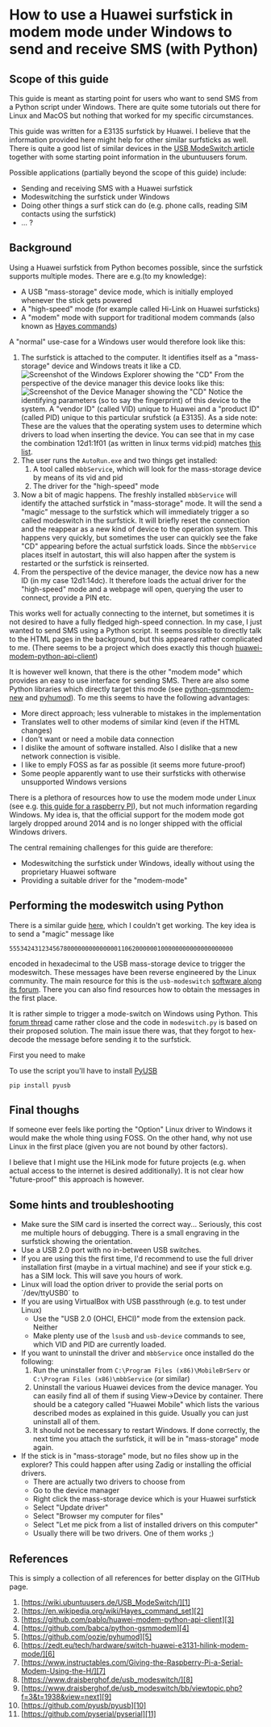# How to use a Huawei surfstick in modem mode under Windows to send and receive SMS (with Python)

## Scope of this guide

This guide is meant as starting point for users who want to send SMS from a
Python script under Windows. There are quite some tutorials out there for
Linux and MacOS but nothing that worked for my specific circumstances.

This guide was written for a E3135 surfstick by Huawei. I believe that the
information provided here might help for other similar surfsticks as well.
There is quite a good list of similar devices in the [USB ModeSwitch article][1]
together with some starting point information in the ubuntuusers forum.

Possible applications (partially beyond the scope of this guide) include:
* Sending and receiving SMS with a Huawei surfstick
* Modeswitching the surfstick under Windows
* Doing other things a surf stick can do (e.g. phone calls, reading SIM contacts
using the surfstick)
* ... ?

## Background

Using a Huawei surfstick from Python becomes possible, since the surfstick
supports multiple modes. There are e.g.(to my knowledge):

* A USB "mass-storage" device mode, which is initially employed whenever the stick
gets powered
* A "high-speed" mode (for example called Hi-Link on Huawei surfsticks)
* A "modem"  mode with support for traditional modem commands (also known as 
[Hayes commands][2])

A "normal" use-case for a Windows user would therefore look like this:

1. The surfstick is attached to the computer. It identifies itself as a
"mass-storage" device and Windows treats it like a CD.
![Screenshot of the Windows Explorer showing the "CD"](https://github.com/mmaeusezahl/python-windows-surfstick-guide/blob/master/screenshots/mass-storage-device-explorer.PNG?raw=true)
From the perspective of the device manager this device looks like this:
![Screenshot of the Device Manager showing the "CD"](https://github.com/mmaeusezahl/python-windows-surfstick-guide/blob/master/screenshots/mass-storage-device-device-manager.PNG?raw=true)
Notice the identifying parameters (so to say the fingerprint) of this device to
the system. A "vendor ID" (called VID) unique to Huawei and a "product ID" 
(called PID) unique to this particular srufstick (a E3135). As a side note: 
These are the values that the operating system uses to determine which drivers 
to load when inserting the device. You can see that in my case the combination
12d1:1f01 (as written in linux terms vid:pid) matches [this list][1].
2. The user runs the `AutoRun.exe` and two things get installed:
   1. A tool called `mbbService`, which will look for the mass-storage device by
   means of its vid and pid
   2. The driver for the "high-speed" mode
3. Now a bit of magic happens. The freshly installed `mbbService` will identify
the attached surfstick in "mass-storage" mode. It will the send a "magic"
message to the surfstick which will immediately trigger a so called modeswitch
in the surfstick. It will briefly reset the connection and the reappear as a new
kind of device to the operation system. This happens very quickly, but sometimes
the user can quickly see the fake "CD" appearing before the actual surfstick
loads. Since the `mbbService` places itself in autostart, this will also happen
after the system is restarted or the surfstick is reinserted.
4. From the perspective of the device manager, the device now has a new ID (in
my case 12d1:14dc). It therefore loads the actual driver for the "high-speed"
mode and a webpage will open, querying the user to connect, provide a PIN etc.

This works well for actually connecting to the internet, but sometimes it is not
desired to have a fully fledged high-speed connection. In my case, I just wanted
to send SMS using a Python script. It seems possible to directly talk to the
HTML pages in the background, but this appeared rather complicated to me. (There
seems to be a project which does exactly this though 
[huawei-modem-python-api-client][3])

It is however well known, that there is the other "modem mode" which provides an
easy to use interface for sending SMS. There are also some Python libraries
which directly target this mode (see [python-gsmmodem-new][4] and [pyhumod][5]).
To me this seems to have the following advantages:

* More direct approach; less vulnerable to mistakes in the implementation
* Translates well to other modems of similar kind (even if the HTML changes)
* I don't want or need a mobile data connection
* I dislike the amount of software installed. Also I dislike that a new network
connection is visible.
* I like to emply FOSS as far as possible (it seems more future-proof)
* Some people apparently want to use their surfsticks with otherwise 
unsupported Windows versions

There is a plethora of resources how to use the modem mode under Linux (see e.g.
[this guide for a raspberry PI][7]), but not much information regarding Windows.
My idea is, that the official support for the modem mode got largely dropped
around 2014 and is no longer shipped with the official Windows drivers.

The central remaining challenges for this guide are therefore:
* Modeswitching the surfstick under Windows, ideally without using the
proprietary Huawei software
* Providing a suitable driver for the "modem-mode"

## Performing the modeswitch using Python

There is a similar guide [here][6], which I couldn't get working. The key idea
is to send a "magic" message like

```
55534243123456780000000000000011062000000100000000000000000000
```

encoded in hexadecimal to the USB mass-storage device to trigger the modeswitch.
These messages have been reverse engineered by the Linux community. The main
resource for this is the `usb-modeswitch` [software along its forum][8]. There
you can also find resources how to obtain the messages in the first place.

It is rather simple to trigger a mode-switch on Windows using Python. This 
[forum thread][9] came rather close and the code in `modeswitch.py` is based on
their proposed solution. The main issue there was, that they forgot to
hex-decode the message before sending it to the surfstick.

First you need to make 

To use the script you'll have to install [PyUSB][10]

```
pip install pyusb
```

## Final thoughs

If someone ever feels like porting the "Option" Linux driver to Windows it
would make the whole thing using FOSS. On the other hand, why not use Linux in
the first place (given you are not bound by other factors).

I believe that I might use the HiLink mode for future projects (e.g. when actual
access to the internet is desired additionally). It is not clear how 
"future-proof" this approach is however.

## Some hints and troubleshooting

* Make sure the SIM card is inserted the correct way... Seriously, this cost me
multiple hours of debugging. There is a small engraving in the surfstick showing
the orientation.
* Use a USB 2.0 port with no in-between USB switches.
* If you are using this the first time, I'd recommend to use the full driver
installation first (maybe in a virtual machine) and see if your stick e.g. has
a SIM lock. This will save you hours of work.
* Linux will load the option driver to provide the serial ports on 
´/dev/ttyUSB0´ to 
* If you are using VirtualBox with USB passthrough (e.g. to test under Linux)
  * Use the "USB 2.0 (OHCI, EHCI)" mode from the extension pack. Neither
  * Make plenty use of the `lsusb` and `usb-device` commands to see, which VID
  and PID are currently loaded.
* If you want to uninstall the driver and `mbbService` once installed do the
following:
  1. Run the uninstaller from `C:\Program Files (x86)\MobileBrServ` or 
  `C:\Program Files (x86)\mbbService` (or similar)
  2. Uninstall the various Huawei devices from the device manager. You can 
  easily find all of them if susing View->Device by container. There should be 
  a category called "Huawei Mobile" which lists the various described modes as 
  explained in this guide. Usually you can just uninstall all of them.
  3. It should not be necessary to restart Windows. If done correctly, the next
  time you attach the surfstick, it will be in "mass-storage" mode again.
* If the stick is in "mass-storage" mode, but no files show up in the explorer?
This could happen after using Zadig or installing the official drivers.
  * There are actually two drivers to choose from
  * Go to the device manager
  * Right click the mass-storage device which is your Huawei surfstick
  * Select "Update driver"
  * Select "Browser my computer for files"
  * Select "Let me pick from a list of installed drivers on this computer"
  * Usually there will be two drivers. One of them works ;)

## References
This is simply a collection of all references for better display on the GITHub
page.

1. [https://wiki.ubuntuusers.de/USB_ModeSwitch/][1]
2. [https://en.wikipedia.org/wiki/Hayes_command_set][2]
3. [https://github.com/pablo/huawei-modem-python-api-client][3]
4. [https://github.com/babca/python-gsmmodem][4]
5. [https://github.com/oozie/pyhumod][5]
6. [https://zedt.eu/tech/hardware/switch-huawei-e3131-hilink-modem-mode/][6]
7. [https://www.instructables.com/Giving-the-Raspberry-Pi-a-Serial-Modem-Using-the-H/][7]
8. [https://www.draisberghof.de/usb_modeswitch/][8]
9. [https://www.draisberghof.de/usb_modeswitch/bb/viewtopic.php?f=3&t=1938&view=next][9]
10. [https://github.com/pyusb/pyusb][10]
11. [https://github.com/pyserial/pyserial][11]

[1]: https://wiki.ubuntuusers.de/USB_ModeSwitch/
[2]: https://en.wikipedia.org/wiki/Hayes_command_set
[3]: https://github.com/pablo/huawei-modem-python-api-client
[4]: https://github.com/babca/python-gsmmodem
[5]: https://github.com/oozie/pyhumod
[6]: https://zedt.eu/tech/hardware/switch-huawei-e3131-hilink-modem-mode/
[7]: https://www.instructables.com/Giving-the-Raspberry-Pi-a-Serial-Modem-Using-the-H/
[8]: https://www.draisberghof.de/usb_modeswitch/
[9]: https://www.draisberghof.de/usb_modeswitch/bb/viewtopic.php?f=3&t=1938&view=next
[10]: https://github.com/pyusb/pyusb
[11]: https://github.com/pyserial/pyserial